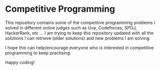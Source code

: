 # Competitive Programming

This repository contains some of the competitive programming problems I solved in different online judges such as Uva, Codeforces, SPOJ, HackerRank, etc ...
I am trying to keep this repository updated with all the solutions I can retrieve (older solutions) and new problems I am solving.

I hope this can help/encourage everyone who is interested in competitive programming to keep practising.

Happy coding!
